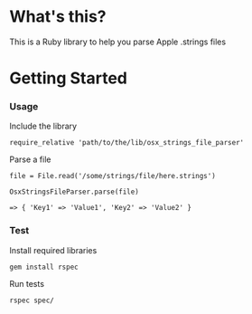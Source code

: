 # What's this?

This is a Ruby library to help you parse Apple .strings files

# Getting Started

### Usage

Include the library

`require_relative 'path/to/the/lib/osx_strings_file_parser'`

Parse a file

`file = File.read('/some/strings/file/here.strings')`

`OsxStringsFileParser.parse(file)`

`=> { 'Key1' => 'Value1', 'Key2' => 'Value2' }`


### Test

Install required libraries

`gem install rspec`

Run tests

`rspec spec/`
